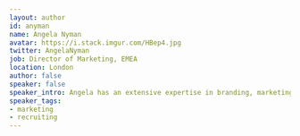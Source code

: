 ```yaml
---
layout: author
id: anyman
name: Angela Nyman
avatar: https://i.stack.imgur.com/HBep4.jpg
twitter: AngelaNyman
job: Director of Marketing, EMEA
location: London
author: false
speaker: false
speaker_intro: Angela has an extensive expertise in branding, marketing management and +12 years of experience in cross cultural management. At Stack Overflow she is educating companies about technical recruitment and how to best reach, attract and engage with developers.
speaker_tags:
- marketing
- recruiting
---
```



